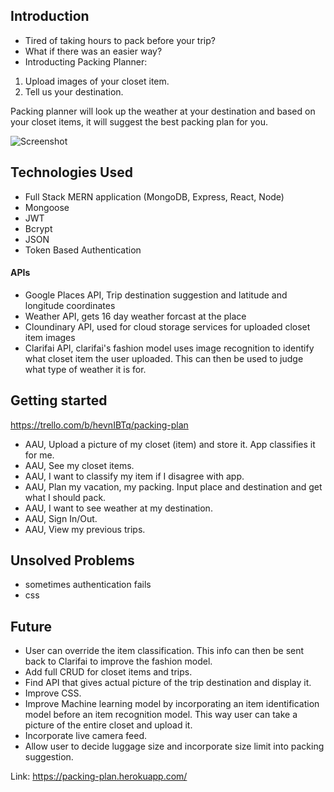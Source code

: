 ## Introduction

- Tired of taking hours to pack before your trip?
- What if there was an easier way?
- Introducting Packing Planner:

1. Upload images of your closet item.
2. Tell us your destination.

Packing planner will look up the weather at your destination and based on your closet items, it will suggest the best packing plan for you.

![Screenshot](./src/images/Screenshot.png)


## Technologies Used

- Full Stack MERN application (MongoDB, Express, React, Node)
- Mongoose
- JWT
- Bcrypt
- JSON
- Token Based Authentication


#### APIs
- Google Places API, Trip destination suggestion and latitude and longitude coordinates
- Weather API, gets 16 day weather forcast at the place
- Cloundinary API, used for cloud storage services for uploaded closet item images
- Clarifai API, clarifai's fashion model uses image recognition to identify what closet item the user uploaded. This can then be used to judge what type of weather it is for.

## Getting started

https://trello.com/b/hevnIBTq/packing-plan

- AAU, Upload a picture of my closet (item) and store it. App classifies it for me.
- AAU, See my closet items.
- AAU, I want to classify my item if I disagree with app.
- AAU, Plan my vacation, my packing. Input place and destination and get what I should pack.
- AAU, I want to see weather at my destination.
- AAU, Sign In/Out.
- AAU, View my previous trips.


## Unsolved Problems

- sometimes authentication fails
- css

## Future

- User can override the item classification. This info can then be sent back to Clarifai to improve the fashion model.
- Add full CRUD for closet items and trips.
- Find API that gives actual picture of the trip destination and display it.
- Improve CSS.
- Improve Machine learning model by incorporating an item identification model before an item recognition model. This way user can take a picture of the entire closet and upload it.
- Incorporate live camera feed.
- Allow user to decide luggage size and incorporate size limit into packing suggestion.



Link: https://packing-plan.herokuapp.com/